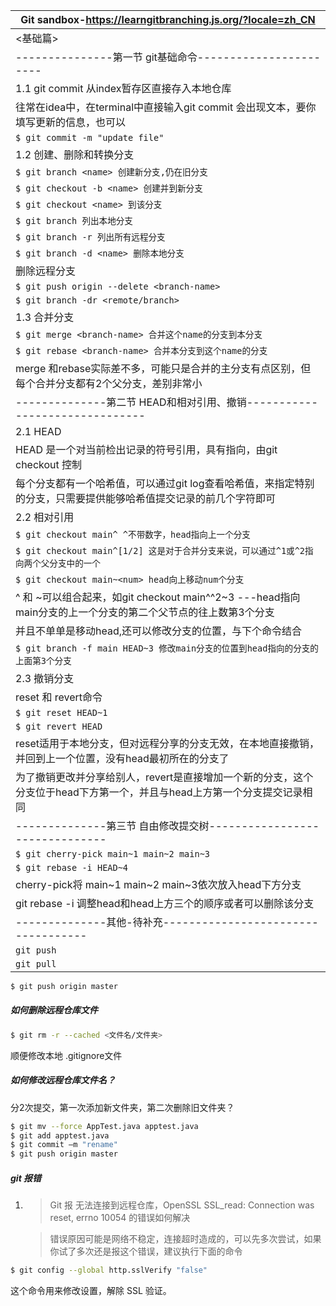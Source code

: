  

| Git sandbox-https://learngitbranching.js.org/?locale=zh_CN   |
| ------------------------------------------------------------ |
| <基础篇>                                                     |
| ---------------第一节 git基础命令-----------------------     |
| 1.1 git commit 从index暂存区直接存入本地仓库                 |
| 往常在idea中，在terminal中直接输入git commit 会出现文本，要你填写更新的信息，也可以 |
| `$ git commit -m "update file"`                              |
| 1.2 创建、删除和转换分支                                     |
| `$ git branch <name> 创建新分支,仍在旧分支`                  |
| `$ git checkout -b <name> 创建并到新分支`                    |
| `$ git checkout <name> 到该分支`                             |
| `$ git branch 列出本地分支`                                  |
| `$ git branch -r 列出所有远程分支`                           |
| `$ git branch -d <name> 删除本地分支`                        |
| 删除远程分支                                                 |
| `$ git push origin --delete <branch-name>`                   |
| `$ git branch -dr <remote/branch>`                           |
| 1.3 合并分支                                                 |
| `$ git merge <branch-name> 合并这个name的分支到本分支`       |
| `$ git rebase <branch-name> 合并本分支到这个name的分支`      |
| merge 和rebase实际差不多，可能只是合并的主分支有点区别，但每个合并分支都有2个父分支，差别非常小 |
| --------------第二节 HEAD和相对引用、撤销------------------------------- |
| 2.1 HEAD                                                     |
| HEAD 是一个对当前检出记录的符号引用，具有指向，由git checkout <name>控制 |
| 每个分支都有一个哈希值，可以通过git log查看哈希值，来指定特别的分支，只需要提供能够哈希值提交记录的前几个字符即可 |
| 2.2 相对引用                                                 |
| `$ git checkout main^ ^不带数字，head指向上一个分支`         |
| `$ git checkout main^[1/2] 这是对于合并分支来说，可以通过^1或^2指向两个父分支中的一个` |
| `$ git checkout main~<num> head向上移动num个分支`            |
| ^ 和 ~可以组合起来，如git checkout main^^2~3 ---head指向main分支的上一个分支的第二个父节点的往上数第3个分支 |
| 并且不单单是移动head,还可以修改分支的位置，与下个命令结合    |
| `$ git branch -f main HEAD~3 修改main分支的位置到head指向的分支的上面第3个分支` |
| 2.3 撤销分支                                                 |
| reset 和 revert命令                                          |
| `$ git reset HEAD~1`                                         |
| `$ git revert HEAD`                                          |
| reset适用于本地分支，但对远程分享的分支无效，在本地直接撤销，并回到上一个位置，没有head最初所在的分支了 |
| 为了撤销更改并分享给别人，revert是直接增加一个新的分支，这个分支位于head下方第一个，并且与head上方第一个分支提交记录相同 |
| --------------第三节 自由修改提交树------------------------------- |
| `$ git cherry-pick main~1 main~2 main~3`                     |
| `$ git rebase -i HEAD~4`                                     |
| cherry-pick将 main~1 main~2 main~3依次放入head下方分支       |
| git rebase -i 调整head和head上方三个的顺序或者可以删除该分支 |
| --------------其他-待补充----------------------------------- |
| `git push`                                                   |
| `git pull`                                                   |

```bash
$ git push origin master
```

##### **如何删除远程仓库文件**

```bash
$ git rm -r --cached <文件名/文件夹>
```

顺便修改本地 .gitignore文件

##### 如何修改远程仓库文件名？

分2次提交，第一次添加新文件夹，第二次删除旧文件夹？

```bash
$ git mv --force AppTest.java apptest.java
$ git add apptest.java
$ git commit –m "rename"
$ git push origin master
```

##### **git 报错**

1. > Git 报 无法连接到远程仓库，OpenSSL SSL_read: Connection was reset, errno 10054 的错误如何解决

   > 错误原因可能是网络不稳定，连接超时造成的，可以先多次尝试，如果你试了多次还是报这个错误，建议执行下面的命令

```bash
$ git config --global http.sslVerify "false"
```

这个命令用来修改设置，解除 SSL 验证。


